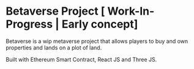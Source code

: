 # Betaverse Project [ Work-In-Progress | Early concept]

Betaverse is a wip metaverse project that allows players to buy and own properties and lands on a plot of land. 

Built with Ethereum Smart Contract, React JS and Three JS.
